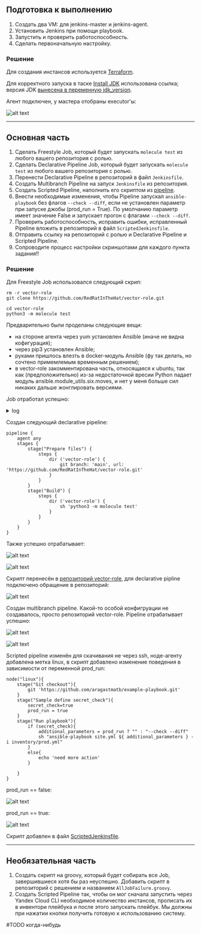 ## Подготовка к выполнению

1. Создать два VM: для jenkins-master и jenkins-agent.
2. Установить Jenkins при помощи playbook.
3. Запустить и проверить работоспособность.
4. Сделать первоначальную настройку.

### Решение

Для создания инстансов используется [Terraform](terraform/main.tf).

Для корректного запуска в таске [Install JDK](infrastructure/site.yml) использована ссылка; версия JDK [вынесена в переменную jdk_version](infrastructure/inventory/cicd/group_vars/jenkins.yml).

Агент подключен, у мастера отобраны executor'ы:

![alt text](images/1.png)

---

## Основная часть

1. Сделать Freestyle Job, который будет запускать `molecule test` из любого вашего репозитория с ролью.
2. Сделать Declarative Pipeline Job, который будет запускать `molecule test` из любого вашего репозитория с ролью.
3. Перенести Declarative Pipeline в репозиторий в файл `Jenkinsfile`.
4. Создать Multibranch Pipeline на запуск `Jenkinsfile` из репозитория.
5. Создать Scripted Pipeline, наполнить его скриптом из [pipeline](./pipeline).
6. Внести необходимые изменения, чтобы Pipeline запускал `ansible-playbook` без флагов `--check --diff`, если не установлен параметр при запуске джобы (prod_run = True). По умолчанию параметр имеет значение False и запускает прогон с флагами `--check --diff`.
7. Проверить работоспособность, исправить ошибки, исправленный Pipeline вложить в репозиторий в файл `ScriptedJenkinsfile`.
8. Отправить ссылку на репозиторий с ролью и Declarative Pipeline и Scripted Pipeline.
9. Сопроводите процесс настройки скриншотами для каждого пункта задания!!

### Решение

Для Freestyle Job использовался следующий скрип:
```shell
rm -r vector-role
git clone https://github.com/RedRatInTheHat/vector-role.git

cd vector-role
python3 -m molecule test
```

Предварительно были проделаны следующие вещи:
* на стороне агента через yum установлен Ansible (иначе не видна кофигурация);
* через pip3 установлен Ansible;
* руками пришлось влезть в docker-модуль Ansible (фу так делать, но сочтено примемлемым временным решением);
* в vector-role закомментирована часть, относящаяся к ubuntu, так как (предположительно) из-за недостаточной вресии Python падает модуль ansible.module_utils.six.moves, и нет у меня больше сил никаких дальше жонглировать версиями.

Job отработал успешно:

<details>
<summary>log</summary>
<code>
Started by user Jenkins Jenkinsovich
Running as SYSTEM
Building remotely on agent-007 in workspace /opt/jenkins_agent/workspace/test vector
[test vector] $ /bin/sh -xe /tmp/jenkins14467026683115622986.sh
+ rm -r vector-role
+ git clone https://github.com/RedRatInTheHat/vector-role.git
Cloning into 'vector-role'...
+ cd vector-role
+ python3 -m molecule test
/usr/local/lib/python3.6/site-packages/requests/__init__.py:104: RequestsDependencyWarning: urllib3 (1.26.19) or chardet (5.0.0)/charset_normalizer (2.0.12) doesn't match a supported version!
  RequestsDependencyWarning)
[34mINFO    [0m default scenario test matrix: dependency, lint, cleanup, destroy, syntax, create, prepare, converge, idempotence, side_effect, verify, cleanup, destroy
[34mINFO    [0m Performing prerun[33m...[0m
[34mINFO    [0m Set [33mANSIBLE_LIBRARY[0m=[35m/root/.cache/ansible-compat/4865c4/[0m[95mmodules[0m:[35m/root/.ansible/plugins/[0m[95mmodules[0m:[35m/usr/share/ansible/plugins/[0m[95mmodules[0m
[34mINFO    [0m Set [33mANSIBLE_COLLECTIONS_PATHS[0m=[35m/root/.cache/ansible-compat/4865c4/[0m[95mcollections[0m:[35m/root/.ansible/[0m[95mcollections[0m:[35m/usr/share/ansible/[0m[95mcollections[0m
[34mINFO    [0m Set [33mANSIBLE_ROLES_PATH[0m=[35m/root/.cache/ansible-compat/4865c4/[0m[95mroles[0m:[35m/root/.ansible/[0m[95mroles[0m:[35m/usr/share/ansible/[0m[95mroles[0m:[35m/etc/ansible/[0m[95mroles[0m
[34mINFO    [0m Using [35m/root/.ansible/roles/[0m[95mnetology.vector_role[0m symlink to current repository in order to enable Ansible to find the role using its expected full name.
[34mINFO    [0m [2;36mRunning [0m[2;32mdefault[0m[2;36m > [0m[2;32mdependency[0m
[31mWARNING [0m Skipping, missing the requirements file.
[31mWARNING [0m Skipping, missing the requirements file.
[34mINFO    [0m [2;36mRunning [0m[2;32mdefault[0m[2;36m > [0m[2;32mlint[0m
[34mINFO    [0m Lint is disabled.
[34mINFO    [0m [2;36mRunning [0m[2;32mdefault[0m[2;36m > [0m[2;32mcleanup[0m
[31mWARNING [0m Skipping, cleanup playbook not configured.
[34mINFO    [0m [2;36mRunning [0m[2;32mdefault[0m[2;36m > [0m[2;32mdestroy[0m
[34mINFO    [0m Sanity checks: [32m'docker'[0m

PLAY [Destroy] *****************************************************************

TASK [Destroy molecule instance(s)] ********************************************
[33mchanged: [localhost] => (item=centos)[0m

TASK [Wait for instance(s) deletion to complete] *******************************
[32mok: [localhost] => (item=centos)[0m

TASK [Delete docker networks(s)] ***********************************************

PLAY RECAP *********************************************************************
[33mlocalhost[0m                  : [32mok=2   [0m [33mchanged=1   [0m unreachable=0    failed=0    [36mskipped=1   [0m rescued=0    ignored=0

[34mINFO    [0m [2;36mRunning [0m[2;32mdefault[0m[2;36m > [0m[2;32msyntax[0m

playbook: /opt/jenkins_agent/workspace/test vector/vector-role/molecule/default/converge.yml
[34mINFO    [0m [2;36mRunning [0m[2;32mdefault[0m[2;36m > [0m[2;32mcreate[0m

PLAY [Create] ******************************************************************

TASK [Log into a Docker registry] **********************************************
[36mskipping: [localhost] => (item=None) [0m
[36mskipping: [localhost][0m

TASK [Check presence of custom Dockerfiles] ************************************
[32mok: [localhost] => (item={u'pre_build_image': True, u'name': u'centos', u'cgroupns_mode': u'host', u'image': u'geerlingguy/docker-centos8-ansible:latest', u'command': u'/usr/sbin/init', u'volumes': [u'/sys/fs/cgroup:/sys/fs/cgroup:rw'], u'privileged': True, u'override_command': False})[0m

TASK [Create Dockerfiles from image names] *************************************
[36mskipping: [localhost] => (item={u'pre_build_image': True, u'name': u'centos', u'cgroupns_mode': u'host', u'image': u'geerlingguy/docker-centos8-ansible:latest', u'command': u'/usr/sbin/init', u'volumes': [u'/sys/fs/cgroup:/sys/fs/cgroup:rw'], u'privileged': True, u'override_command': False})[0m

TASK [Discover local Docker images] ********************************************
[32mok: [localhost] => (item={u'item': {u'pre_build_image': True, u'name': u'centos', u'cgroupns_mode': u'host', u'image': u'geerlingguy/docker-centos8-ansible:latest', u'command': u'/usr/sbin/init', u'volumes': [u'/sys/fs/cgroup:/sys/fs/cgroup:rw'], u'privileged': True, u'override_command': False}, u'skipped': True, u'ansible_loop_var': u'item', u'skip_reason': u'Conditional result was False', u'i': 0, u'ansible_index_var': u'i', u'changed': False})[0m

TASK [Build an Ansible compatible image (new)] *********************************
[36mskipping: [localhost] => (item=molecule_local/geerlingguy/docker-centos8-ansible:latest)[0m

TASK [Create docker network(s)] ************************************************

TASK [Determine the CMD directives] ********************************************
[36mskipping: [localhost] => (item={u'pre_build_image': True, u'name': u'centos', u'cgroupns_mode': u'host', u'image': u'geerlingguy/docker-centos8-ansible:latest', u'command': u'/usr/sbin/init', u'volumes': [u'/sys/fs/cgroup:/sys/fs/cgroup:rw'], u'privileged': True, u'override_command': False})[0m

TASK [Create molecule instance(s)] *********************************************
[33mchanged: [localhost] => (item=centos)[0m

TASK [Wait for instance(s) creation to complete] *******************************
[1;30mFAILED - RETRYING: Wait for instance(s) creation to complete (300 retries left).[0m
[33mchanged: [localhost] => (item={u'ansible_loop_var': u'item', u'ansible_job_id': u'631416223294.50913', u'failed': False, u'started': 1, u'changed': True, u'item': {u'pre_build_image': True, u'name': u'centos', u'cgroupns_mode': u'host', u'image': u'geerlingguy/docker-centos8-ansible:latest', u'command': u'/usr/sbin/init', u'volumes': [u'/sys/fs/cgroup:/sys/fs/cgroup:rw'], u'privileged': True, u'override_command': False}, u'finished': 0, u'results_file': u'/root/.ansible_async/631416223294.50913'})[0m

PLAY RECAP *********************************************************************
[33mlocalhost[0m                  : [32mok=4   [0m [33mchanged=2   [0m unreachable=0    failed=0    [36mskipped=5   [0m rescued=0    ignored=0

[34mINFO    [0m [2;36mRunning [0m[2;32mdefault[0m[2;36m > [0m[2;32mprepare[0m
[31mWARNING [0m Skipping, prepare playbook not configured.
[34mINFO    [0m [2;36mRunning [0m[2;32mdefault[0m[2;36m > [0m[2;32mconverge[0m

PLAY [Converge] ****************************************************************

TASK [Include vector-role] *****************************************************

TASK [vector-role : Create group vector] ***************************************
[33mchanged: [centos][0m

TASK [vector-role : Add user vector] *******************************************
[33mchanged: [centos][0m

TASK [vector-role : Make sure Vector directory exists] *************************
[33mchanged: [centos][0m

TASK [vector-role : Make sure var Vector directory exists] *********************
[33mchanged: [centos][0m

TASK [vector-role : Unarchive Vector] ******************************************
[33mchanged: [centos][0m

TASK [vector-role : Copy vector to etc] ****************************************
[33mchanged: [centos][0m

TASK [vector-role : Copy vector.service file] **********************************
[33mchanged: [centos][0m

TASK [vector-role : Add vector.yaml file] **************************************
[33mchanged: [centos][0m

RUNNING HANDLER [vector-role : Restart and enable Vector service] **************
[33mchanged: [centos][0m

PLAY RECAP *********************************************************************
[33mcentos[0m                     : [32mok=9   [0m [33mchanged=9   [0m unreachable=0    failed=0    skipped=0    rescued=0    ignored=0

[34mINFO    [0m [2;36mRunning [0m[2;32mdefault[0m[2;36m > [0m[2;32midempotence[0m

PLAY [Converge] ****************************************************************

TASK [Include vector-role] *****************************************************

TASK [vector-role : Create group vector] ***************************************
[32mok: [centos][0m

TASK [vector-role : Add user vector] *******************************************
[32mok: [centos][0m

TASK [vector-role : Make sure Vector directory exists] *************************
[32mok: [centos][0m

TASK [vector-role : Make sure var Vector directory exists] *********************
[32mok: [centos][0m

TASK [vector-role : Unarchive Vector] ******************************************
[32mok: [centos][0m

TASK [vector-role : Copy vector to etc] ****************************************
[32mok: [centos][0m

TASK [vector-role : Copy vector.service file] **********************************
[32mok: [centos][0m

TASK [vector-role : Add vector.yaml file] **************************************
[32mok: [centos][0m

PLAY RECAP *********************************************************************
[32mcentos[0m                     : [32mok=8   [0m changed=0    unreachable=0    failed=0    skipped=0    rescued=0    ignored=0

[34mINFO    [0m Idempotence completed successfully.
[34mINFO    [0m [2;36mRunning [0m[2;32mdefault[0m[2;36m > [0m[2;32mside_effect[0m
[31mWARNING [0m Skipping, side effect playbook not configured.
[34mINFO    [0m [2;36mRunning [0m[2;32mdefault[0m[2;36m > [0m[2;32mverify[0m
[34mINFO    [0m Running Ansible Verifier

PLAY [Verify] ******************************************************************

TASK [Get vector user info] ****************************************************
[32mok: [centos][0m

TASK [Get vector group info] ***************************************************
[32mok: [centos][0m

TASK [Get Vector service info] *************************************************
[32mok: [centos][0m

TASK [Get Vector configuration validation result] ******************************
[33mchanged: [centos][0m

TASK [Check if user exists] ****************************************************
[32mok: [centos] => {[0m
[32m    "changed": false, [0m
[32m    "msg": "All assertions passed"[0m
[32m}[0m

TASK [Check if vector user is in vector group] *********************************
[32mok: [centos] => {[0m
[32m    "changed": false, [0m
[32m    "msg": "All assertions passed"[0m
[32m}[0m

TASK [Check if Vector service started] *****************************************
[32mok: [centos] => {[0m
[32m    "changed": false, [0m
[32m    "msg": "All assertions passed"[0m
[32m}[0m

TASK [Check if Vector configuration is valid] **********************************
[32mok: [centos] => {[0m
[32m    "changed": false, [0m
[32m    "msg": "All assertions passed"[0m
[32m}[0m

PLAY RECAP *********************************************************************
[33mcentos[0m                     : [32mok=8   [0m [33mchanged=1   [0m unreachable=0    failed=0    skipped=0    rescued=0    ignored=0

[34mINFO    [0m Verifier completed successfully.
[34mINFO    [0m [2;36mRunning [0m[2;32mdefault[0m[2;36m > [0m[2;32mcleanup[0m
[31mWARNING [0m Skipping, cleanup playbook not configured.
[34mINFO    [0m [2;36mRunning [0m[2;32mdefault[0m[2;36m > [0m[2;32mdestroy[0m

PLAY [Destroy] *****************************************************************

TASK [Destroy molecule instance(s)] ********************************************
[33mchanged: [localhost] => (item=centos)[0m

TASK [Wait for instance(s) deletion to complete] *******************************
[1;30mFAILED - RETRYING: Wait for instance(s) deletion to complete (300 retries left).[0m
[33mchanged: [localhost] => (item=centos)[0m

TASK [Delete docker networks(s)] ***********************************************

PLAY RECAP *********************************************************************
[33mlocalhost[0m                  : [32mok=2   [0m [33mchanged=2   [0m unreachable=0    failed=0    [36mskipped=1   [0m rescued=0    ignored=0

[34mINFO    [0m Pruning extra files from scenario ephemeral directory
Finished: SUCCESS
</code>
</details>

Создан следующий declarative pipeline:

```
pipeline {
    agent any
    stages {
        stage("Prepare files") {
            steps {
                dir ('vector-role') {
                    git branch: 'main', url: 'https://github.com/RedRatInTheHat/vector-role.git'
                }
            }
        }
        stage("Build") {
            steps {
                dir ('vector-role') {
                    sh 'python3 -m molecule test'
                }
            }
        }
    }
}
```

Также успешно отрабатывает:

![alt text](images/2.png)

![alt text](images/4.png)

Скрипт перенесён в [репозиторий vector-role](https://github.com/RedRatInTheHat/vector-role/blob/main/Jenkinsfile), для declarative pipline подключено обращение в репозиторий:

![alt text](images/5.png)

Создан multibranch pipeline. Какой-то особой конфигруации не создавалось, просто репозиторий vector-role. Pipeline отрабатывает успешно:

![alt text](images/6.png)

![alt text](images/7.png)

Scripted pipeline изменён для скачивания не через ssh, ноде-агенту добавлена метка linux, в скрипт добавлено изменение поведения в зависимости от переменной prod_run:

```
node("linux"){
    stage("Git checkout"){
        git 'https://github.com/aragastmatb/example-playbook.git'
    }
    stage("Sample define secret_check"){
        secret_check=true
        prod_run = true
    }
    stage("Run playbook"){
        if (secret_check){
            additional_parameters = prod_run ? "" : "--check --diff"
            sh "ansible-playbook site.yml ${ additional_parameters } -i inventory/prod.yml"
        }
        else{
            echo 'need more action'
        }
        
    }
}
```

prod_run == false:

![alt text](images/8.png)

prod_run == true:

![alt text](images/9.png)

Скрипт добавлен в файл [ScriptedJenkinsfile](https://github.com/RedRatInTheHat/vector-role/blob/main/ScriptedJenkinsfile).

---

## Необязательная часть

1. Создать скрипт на groovy, который будет собирать все Job, завершившиеся хотя бы раз неуспешно. Добавить скрипт в репозиторий с решением и названием `AllJobFailure.groovy`.
2. Создать Scripted Pipeline так, чтобы он мог сначала запустить через Yandex Cloud CLI необходимое количество инстансов, прописать их в инвентори плейбука и после этого запускать плейбук. Мы должны при нажатии кнопки получить готовую к использованию систему.

#TODO когда-нибудь
